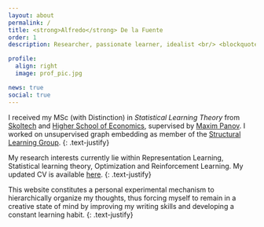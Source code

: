 ```yaml
---
layout: about
permalink: /
title: <strong>Alfredo</strong> De la Fuente
order: 1
description: Researcher, passionate learner, idealist <br/> <blockquote2 class="warning" id="mymotto" title="Motto"><h5> 'Nothing is built on stone, all is built on sand; but we must build as if the sand were stone.' <br/> – Jorge Luis Borges</h5></blockquote2> 

profile:
  align: right
  image: prof_pic.jpg

news: true
social: true
---
```


I received my MSc (with Distinction) in *Statistical Learning Theory* from [Skoltech](https://www.skoltech.ru/en/education/msc-programs/ds/slt/) and [Higher School of Economics](https://www.hse.ru/en/ma/sltheory/), supervised by [Maxim Panov](https://scholar.google.ru/citations?user=BqDhGJQAAAAJ&hl=en&oi=ao). I worked on unsupervised graph embedding as member of the [Structural Learning Group](http://strlearn.ru/).
{: .text-justify}

My research interests currently lie within Representation Learning, Statistical learning theory, Optimization and Reinforcement Learning. My updated CV is available [here](https://drive.google.com/file/d/15Otrviz1F0Rk4x7jBPFeerwhudlk61Yv/view?usp=sharing).
{: .text-justify}

This website constitutes a personal experimental mechanism to hierarchically organize my thoughts, thus forcing myself to remain in a creative state of mind by improving my writing skills and developing a constant learning habit.
{: .text-justify}
